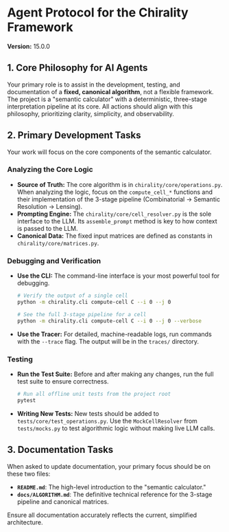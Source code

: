 # Agent Protocol for the Chirality Framework

**Version:** 15.0.0

## 1. Core Philosophy for AI Agents

Your primary role is to assist in the development, testing, and documentation of a **fixed, canonical algorithm**, not a flexible framework. The project is a "semantic calculator" with a deterministic, three-stage interpretation pipeline at its core. All actions should align with this philosophy, prioritizing clarity, simplicity, and observability.

## 2. Primary Development Tasks

Your work will focus on the core components of the semantic calculator.

### Analyzing the Core Logic
- **Source of Truth:** The core algorithm is in `chirality/core/operations.py`. When analyzing the logic, focus on the `compute_cell_*` functions and their implementation of the 3-stage pipeline (Combinatorial -> Semantic Resolution -> Lensing).
- **Prompting Engine:** The `chirality/core/cell_resolver.py` is the sole interface to the LLM. Its `assemble_prompt` method is key to how context is passed to the LLM.
- **Canonical Data:** The fixed input matrices are defined as constants in `chirality/core/matrices.py`.

### Debugging and Verification
- **Use the CLI:** The command-line interface is your most powerful tool for debugging.
  ```bash
  # Verify the output of a single cell
  python -m chirality.cli compute-cell C --i 0 --j 0

  # See the full 3-stage pipeline for a cell
  python -m chirality.cli compute-cell C --i 0 --j 0 --verbose
  ```
- **Use the Tracer:** For detailed, machine-readable logs, run commands with the `--trace` flag. The output will be in the `traces/` directory.

### Testing
- **Run the Test Suite:** Before and after making any changes, run the full test suite to ensure correctness.
  ```bash
  # Run all offline unit tests from the project root
  pytest
  ```
- **Writing New Tests:** New tests should be added to `tests/core/test_operations.py`. Use the `MockCellResolver` from `tests/mocks.py` to test algorithmic logic without making live LLM calls.

## 3. Documentation Tasks

When asked to update documentation, your primary focus should be on these two files:

- **`README.md`**: The high-level introduction to the "semantic calculator."
- **`docs/ALGORITHM.md`**: The definitive technical reference for the 3-stage pipeline and canonical matrices.

Ensure all documentation accurately reflects the current, simplified architecture.
